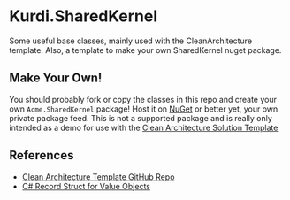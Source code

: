 # Kurdi.SharedKernel
Some useful base classes, mainly used with the CleanArchitecture template. Also, a template to make your own SharedKernel nuget package.

## Make Your Own!

You should probably fork or copy the classes in this repo and create your own `Acme.SharedKernel` package! Host it on [NuGet](https://www.nuget.org/) or better yet, your own private package feed. This is not a supported package and is really only intended as a demo for use with the [Clean Architecture Solution Template]([https://github.com/Kurdi/cleanarchitecture](https://www.nuget.org/packages/Kurdi.CleanArchitecture.Template/)https://www.nuget.org/packages/Kurdi.CleanArchitecture.Template/)

## References

- [Clean Architecture Template GitHub Repo](https://github.com/Kurdi/cleanarchitecture)
- [C# Record Struct for Value Objects](https://nietras.com/2021/06/14/csharp-10-record-struct/)
